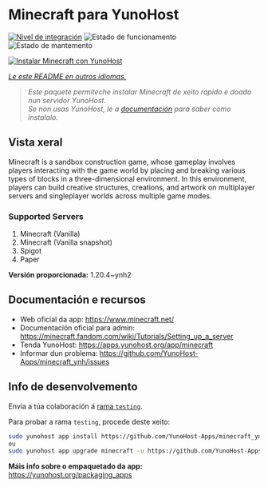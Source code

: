 <!--
NOTA: Este README foi creado automáticamente por <https://github.com/YunoHost/apps/tree/master/tools/readme_generator>
NON debe editarse manualmente.
-->

# Minecraft para YunoHost

[![Nivel de integración](https://dash.yunohost.org/integration/minecraft.svg)](https://dash.yunohost.org/appci/app/minecraft) ![Estado de funcionamento](https://ci-apps.yunohost.org/ci/badges/minecraft.status.svg) ![Estado de mantemento](https://ci-apps.yunohost.org/ci/badges/minecraft.maintain.svg)

[![Instalar Minecraft con YunoHost](https://install-app.yunohost.org/install-with-yunohost.svg)](https://install-app.yunohost.org/?app=minecraft)

*[Le este README en outros idiomas.](./ALL_README.md)*

> *Este paquete permíteche instalar Minecraft de xeito rápido e doado nun servidor YunoHost.*  
> *Se non usas YunoHost, le a [documentación](https://yunohost.org/install) para saber como instalalo.*

## Vista xeral

Minecraft is a sandbox construction game, whose gameplay involves players interacting with the game world by placing and breaking various types of blocks in a three-dimensional environment. In this environment, players can build creative structures, creations, and artwork on multiplayer servers and singleplayer worlds across multiple game modes.

### Supported Servers
 
1. Minecraft (Vanilla)
2. Minecraft (Vanilla snapshot)
3. Spigot
4. Paper


**Versión proporcionada:** 1.20.4~ynh2
## Documentación e recursos

- Web oficial da app: <https://www.minecraft.net/>
- Documentación oficial para admin: <https://minecraft.fandom.com/wiki/Tutorials/Setting_up_a_server>
- Tenda YunoHost: <https://apps.yunohost.org/app/minecraft>
- Informar dun problema: <https://github.com/YunoHost-Apps/minecraft_ynh/issues>

## Info de desenvolvemento

Envía a túa colaboración á [rama `testing`](https://github.com/YunoHost-Apps/minecraft_ynh/tree/testing).

Para probar a rama `testing`, procede deste xeito:

```bash
sudo yunohost app install https://github.com/YunoHost-Apps/minecraft_ynh/tree/testing --debug
ou
sudo yunohost app upgrade minecraft -u https://github.com/YunoHost-Apps/minecraft_ynh/tree/testing --debug
```

**Máis info sobre o empaquetado da app:** <https://yunohost.org/packaging_apps>
